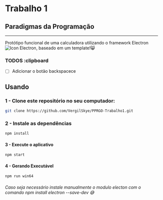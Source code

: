 
# Trabalho 1

## Paradigmas da Programação

---
Protótipo funcional de uma calculadora utilizando o framework Electron ![Icon Electron](https://cdn-images-1.medium.com/max/30/1*GS-t3eNz9Jy7YWKIxxmJPg.png), baseado em um template!:smile_cat:

### TODOS :clipboard

- [ ] Adicionar o botão backspacece

## Usando

### 1 - Clone este repositório no seu computador:

```bash
git clone https://github.com/VergilSkye/PPRGO-Trabalho1.git
```

### 2 - Instale as dependências

```bash
npm install
```

#### 3 - Execute o aplicativo

```bash
npm start
```

#### 4 - Gerando Executável

```bash
npm run win64
```

###### Caso seja necessário instale manualmente o modulo electon com o comando npm install electron --save-dev :sweat_smile: